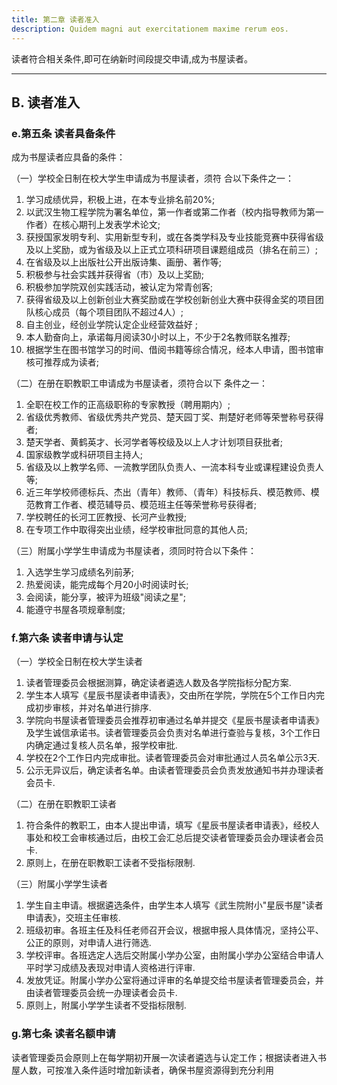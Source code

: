 ```yaml
---
title: 第二章 读者准入
description: Quidem magni aut exercitationem maxime rerum eos.
---
```


读者符合相关条件,即可在纳新时间段提交申请,成为书屋读者。

---

## B. 读者准入

### e.第五条 读者具备条件
成为书屋读者应具备的条件：

（一）学校全日制在校大学生申请成为书屋读者，须符 合以下条件之一： 
1. 学习成绩优异，积极上进，在本专业排名前20%;
2. 以武汉生物工程学院为署名单位，第一作者或第二作者（校内指导教师为第一作者）在核心期刊上发表学术论文;
3. 获授国家发明专利、实用新型专利，或在各类学科及专业技能竞赛中获得省级及以上奖励，或为省级及以上正式立项科研项目课题组成员（排名在前三）;
4. 在省级及以上出版社公开出版诗集、画册、著作等;
5. 积极参与社会实践并获得省（市）及以上奖励;
6. 积极参加学院双创实践活动，被认定为常青创客;
7. 获得省级及以上创新创业大赛奖励或在学校创新创业大赛中获得金奖的项目团队核心成员（每个项目团队不超过4人）;
8. 自主创业，经创业学院认定企业经营效益好 ;
9. 本人勤奋向上，承诺每月阅读30小时以上，不少于2名教师联名推荐;
10. 根据学生在图书馆学习的时间、借阅书籍等综合情况，经本人申请，图书馆审核可推荐成为读者;

（二）在册在职教职工申请成为书屋读者，须符合以下 条件之一： 
1. 全职在校工作的正高级职称的专家教授（聘用期内）;
2. 省级优秀教师、省级优秀共产党员、楚天园丁奖、荆楚好老师等荣誉称号获得者;
3. 楚天学者、黄鹤英才、长河学者等校级及以上人才计划项目获批者;
4. 国家级教学或科研项目主持人;
5. 省级及以上教学名师、一流教学团队负责人、一流本科专业或课程建设负责人等;
6. 近三年学校师德标兵、杰出（青年）教师、（青年）科技标兵、模范教师、模范教育工作者、模范辅导员、模范班主任等荣誉称号获得者;
7. 学校聘任的长河工匠教授、长河产业教授;
8. 在专项工作中取得突出业绩，经学校审批同意的其他人员;

（三）附属小学学生申请成为书屋读者，须同时符合以下条件： 
1. 入选学生学习成绩名列前茅;
2. 热爱阅读，能完成每个月20小时阅读时长;
3. 会阅读，能分享，被评为班级"阅读之星";
4. 能遵守书屋各项规章制度;

### f.第六条 读者申请与认定

（一）学校全日制在校大学生读者 
1. 读者管理委员会根据测算，确定读者遴选人数及各学院指标分配方案.
2. 学生本人填写《星辰书屋读者申请表》，交由所在学院，学院在5个工作日内完成初步审核，并对名单进行排序.
3. 学院向书屋读者管理委员会推荐初审通过名单并提交《星辰书屋读者申请表》及学生诚信承诺书。读者管理委员会负责对名单进行查验与复核，3个工作日内确定通过复核人员名单，报学校审批.
4. 学校在2个工作日内完成审批。读者管理委员会对审批通过人员名单公示3天.
5. 公示无异议后，确定读者名单。由读者管理委员会负责发放通知书并办理读者会员卡.

（二）在册在职教职工读者 
1. 符合条件的教职工，由本人提出申请，填写《星辰书屋读者申请表》，经校人事处和校工会审核通过后，由校工会汇总后提交读者管理委员会办理读者会员卡.
2. 原则上，在册在职教职工读者不受指标限制.

（三）附属小学学生读者 
1. 学生自主申请。根据遴选条件，由学生本人填写《武生院附小"星辰书屋"读者申请表》，交班主任审核.
2. 班级初审。各班主任及科任老师召开会议，根据申报人具体情况，坚持公平、公正的原则，对申请人进行筛选.
3. 学校评审。各班选定人选后交附属小学办公室，由附属小学办公室结合申请人平时学习成绩及表现对申请人资格进行评审.
4. 发放凭证。附属小学办公室将通过评审的名单提交给书屋读者管理委员会，并由读者管理委员会统一办理读者会员卡.
5. 原则上，附属小学学生读者不受指标限制.

### g.第七条 读者名额申请
读者管理委员会原则上在每学期初开展一次读者遴选与认定工作；根据读者进入书屋人数，可按准入条件适时增加新读者，确保书屋资源得到充分利用




